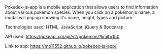 Pokedex-js-app is a mobile application that allows users to find information about various pokemon species. When you click on a pokemon's name, a modal will pop up showing it's name, height, types and picture.

Technologies used: HTML, JavaScript, jQuery & Bootstrap

API used: https://pokeapi.co/api/v2/pokemon/?limit=150

Link to app: https://mo11552.github.io/pokedex-js-app/
 
